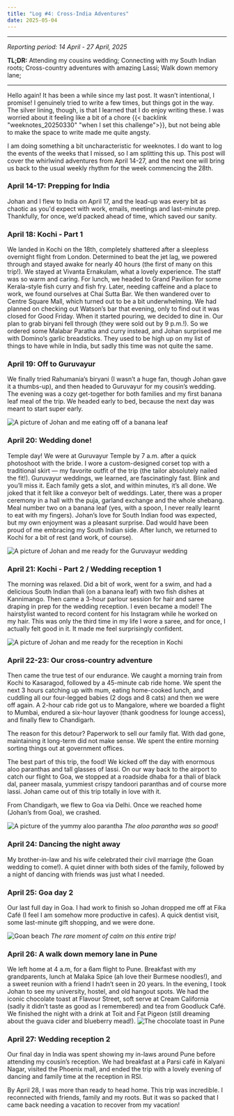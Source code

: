 ```yaml
---
title: "Log #4: Cross-India Adventures"
date: 2025-05-04
---
```


---
_Reporting period: 14 April - 27 April, 2025_

**TL;DR:** Attending my cousins wedding; Connecting with my South Indian roots; Cross-country adventures with amazing Lassi; Walk down memory lane; 

---

<!-- more -->

Hello again! It has been a while since my last post. It wasn’t intentional, I promise! I genuinely tried to write a few times, but things got in the way. The silver lining, though, is that I learned that I do enjoy writing these. I was worried about it feeling like a bit of a chore {{< backlink "weeknotes_20250330" "when I set this challenge">}}, but not being able to make the space to write made me quite angsty.

I am doing something a bit uncharacteristic for weeknotes. I do want to log the events of the weeks that I missed, so I am splitting this up. This post will cover the whirlwind adventures from April 14-27, and the next one will bring us back to the usual weekly rhythm for the week commencing the 28th.

### April 14-17: Prepping for India
Johan and I flew to India on April 17, and the lead-up was every bit as chaotic as you'd expect with work, emails, meetings and last-minute prep. Thankfully, for once, we’d packed ahead of time, which saved our sanity.

### April 18: Kochi - Part 1
We landed in Kochi on the 18th, completely shattered after a sleepless overnight flight from London. Determined to beat the jet lag, we powered through and stayed awake for nearly 40 hours (the first of many on this trip!). We stayed at Vivanta Ernakulam, what a lovely experience. The staff was so warm and caring. For lunch, we headed to Grand Pavilion for some Kerala-style fish curry and fish fry. Later, needing caffeine and a place to work, we found ourselves at Chai Sutta Bar.  We then wandered over to Centre Square Mall, which turned out to be a bit underwhelming. We had planned on checking out Watson’s bar that evening, only to find out it was closed for Good Friday. When it started pouring, we decided to dine in. Our plan to grab biryani fell through (they were sold out by 9 p.m.!). So we ordered some Malabar Paratha and curry instead, and Johan surprised me with Domino’s garlic breadsticks. They used to be high up on my list of things to have while in India, but sadly this time was not quite the same.

###  April 19: Off to Guruvayur
We finally tried Rahumania’s biryani (I wasn’t a huge fan, though Johan gave it a thumbs-up), and then headed to Guruvayur for my cousin’s wedding. The evening was a cozy get-together for both families and my first banana leaf meal of the trip. We headed early to bed, because the next day was meant to start super early.

![A picture of Johan and me eating off of a banana leaf](/images/notes/weeknotes_20250504/guruvayur_bananaleaf1.JPG)

### April 20: Wedding done!
Temple day! We were at Guruvayur Temple by 7 a.m. after a quick photoshoot with the bride. I wore a custom-designed corset top with a traditional skirt — my favorite outfit of the trip (the tailor absolutely nailed the fit!). Guruvayur weddings, we learned, are fascinatingly fast. Blink and you’ll miss it. Each family gets a slot, and within minutes, it’s all done. We joked that it felt like a conveyor belt of weddings. Later, there was a proper ceremony in a hall with the puja, garland exchange and the whole shebang. Meal number two on a banana leaf (yes, with a spoon, I never really learnt to eat with my fingers). Johan’s love for South Indian food was expected, but my own enjoyment was a pleasant surprise. Dad would have been proud of me embracing my South Indian side. After lunch, we returned to Kochi for a bit of rest (and work, of course). 

![A picture of Johan and me ready for the Guruvayur wedding](/images/notes/weeknotes_20250504/guruvayur.jpg)

### April 21: Kochi -  Part 2 / Wedding reception 1
The morning was relaxed. Did a bit of work, went for a swim, and had a delicious South Indian thali (on a banana leaf) with two fish dishes at Kannimango. Then came a 3-hour parlour session for hair and saree draping in prep for the wedding reception. I even became a model! The hairstylist wanted to record content for his Instagram while he worked on my hair. This was only the third time in my life I wore a saree, and for once, I actually felt good in it. It made me feel surprisingly confident. 

![A picture of Johan and me ready for the reception in Kochi](/images/notes/weeknotes_20250504/kochi_reception.jpg)

### April 22-23: Our cross-country adventure
Then came the true test of our endurance. We caught a morning train from Kochi to Kasaragod, followed by a 45-minute cab ride home. We spent the next 3 hours catching up with mum, eating home-cooked lunch, and cuddling all our four-legged babies (2 dogs and 8 cats) and then we were off again. A 2-hour cab ride got us to Mangalore, where we boarded a flight to Mumbai, endured a six-hour layover (thank goodness for lounge access), and finally flew to Chandigarh.

The reason for this detour? Paperwork to sell our family flat. With dad gone, maintaining it long-term did not make sense. We spent the entire morning sorting things out at government offices.

The best part of this trip, the food! We kicked off the day with enormous aloo paranthas and tall glasses of lassi. On our way back to the airport to catch our flight to Goa, we stopped at a roadside dhaba for a thali of black dal, paneer masala, yummiest crispy tandoori paranthas and of course more lassi. Johan came out of this trip totally in love with it.

From Chandigarh, we flew to Goa via Delhi. Once we reached home (Johan’s from Goa), we crashed. 

![A picture of the yummy aloo parantha](/images/notes/weeknotes_20250504/aloo_parantha.jpg)
*The aloo parantha was so good!*

### April 24: Dancing the night away
My brother-in-law and his wife celebrated their civil marriage (the Goan wedding to come!). A quiet dinner with both sides of the family, followed by a night of dancing with friends was just what I needed.

### April 25: Goa day 2
Our last full day in Goa. I had work to finish so Johan dropped me off at Fika Café (I feel I am somehow more productive in cafes). A quick dentist visit, some last-minute gift shopping, and we were done.

![Goan beach](/images/notes/weeknotes_20250504/goa_beach.jpg)
*The rare moment of calm on this entire trip!*

### April 26: A walk down memory lane in Pune
We left home at 4 a.m, for a 6am flight to Pune. Breakfast with my grandparents, lunch at Malaka Spice (ah love their Burmese noodles!), and a sweet reunion with a friend I hadn’t seen in 20 years. In the evening, I took Johan to see my university, hostel, and old hangout spots. We had the iconic chocolate toast at Flavour Street, soft serve at Cream California (sadly it didn’t taste as good as I remembered) and tea from Goodluck Café. We finished the night with a drink at Toit and Fat Pigeon (still dreaming about the guava cider and blueberry mead!).
![The chocolate toast in Pune](/images/notes/weeknotes_20250504/pune_chocolate_toast.JPG)

### April 27: Wedding reception 2
Our final day in India was spent showing my in-laws around Pune before attending my cousin’s reception. We had breakfast at a Parsi café in Kalyani Nagar, visited the Phoenix mall, and ended the trip with a lovely evening of dancing and family time at the reception in RSI.


By April 28, I was more than ready to head home. This trip was incredible. I reconnected with friends, family and my roots. But it was so packed that I came back needing a vacation to recover from my vacation!